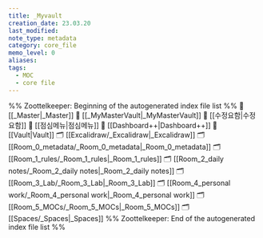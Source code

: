 ```yaml
---
title: _Myvault
creation_date: 23.03.20
last_modified: 
note_type: metadata
category: core_file
memo_level: 0
aliases: 
tags:
  - MOC
  - core file
---
```

%% Zoottelkeeper: Beginning of the autogenerated index file list  %%
📄 [[_Master|_Master]]
📄 [[_MyMasterVault|_MyMasterVault]]
📄 [[수정요함|수정요함]]
📄 [[점심메뉴|점심메뉴]]
📄 [[Dashboard++|Dashboard++]]
📄 [[Vault|Vault]]
🗂️ [[Excalidraw/_Excalidraw|_Excalidraw]]
🗂️ [[Room_0_metadata/_Room_0_metadata|_Room_0_metadata]]
🗂️ [[Room_1_rules/_Room_1_rules|_Room_1_rules]]
🗂️ [[Room_2_daily notes/_Room_2_daily notes|_Room_2_daily notes]]
🗂️ [[Room_3_Lab/_Room_3_Lab|_Room_3_Lab]]
🗂️ [[Room_4_personal work/_Room_4_personal work|_Room_4_personal work]]
🗂️ [[Room_5_MOCs/_Room_5_MOCs|_Room_5_MOCs]]
🗂️ [[Spaces/_Spaces|_Spaces]]
%% Zoottelkeeper: End of the autogenerated index file list  %%
